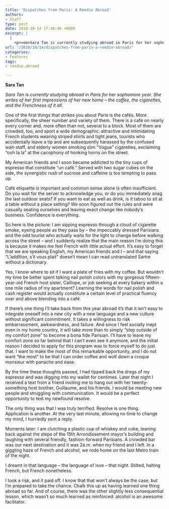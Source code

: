 ```yaml
---
title: 'Dispatches from Paris: A Reedie Abroad'
authors:
- Staff
type: post
date: 2010-10-14 17:48:46 +0000
excerpt: |
  |
    <p><em>Sara Tan is currently studying abroad in Paris for her sophomore  year. She writes of her first impressions of her new home – the coffee,  the cigarettes, and the Frenchness of it all.</em></p>
url: "/2010/10/14/dispatches-from-paris-a-reedie-abroad/"
categories:
- Features
tags:
- reedie abroad

---
```

**Sara Tan**

_Sara Tan is currently studying abroad in Paris for her sophomore year. She writes of her first impressions of her new home – the coffee, the cigarettes, and the Frenchness of it all._

One of the first things that strikes you about Paris is the cafés. More specifically, the sheer number and variety of them. There is a café on nearly every corner and, more often than not, several to a block. Most of them are crowded, too, and sport a wide demographic: attractive and intimidating French students wearing striped shirts and tight jeans, tourists who accidentally leave a tip and are subsequently harassed by the confused wait-staff, and elderly women smoking slim “Vogue” cigarettes, exclaiming “ooh la la” at the cacophony of honking horns on the street.

My American friends and I soon became addicted to the tiny cups of espresso that constitute “un café.” Served with two sugar cubes on the side, the synergistic rush of sucrose and caffeine is too tempting to pass up.

Café etiquette is important and common sense alone is often insufficient. Do you wait for the server to acknowledge you, or do you immediately snag the last outdoor seats? If you want to eat as well as drink, is it taboo to sit at a table without a place setting? We soon figured out the rules and were casually seating ourselves and leaving exact change like nobody’s business. Confidence is everything.

So here is the picture: I am sipping espresso through a cloud of cigarette smoke, eyeing people as they pass by – the impeccably dressed Parisians and the odd tourist who actually waits for the light to change before walking across the street – and I suddenly realize that the main reason I’m doing this is because it makes me feel French with little actual effort. It’s easy to forget that we are speaking English, my American friends and I – and that saying “L’addition, s’il vous plait” doesn’t mean I can read untranslated Sartre without a dictionary.

Yes, I know where to sit if I want a plate of fries with my coffee. But wouldn’t my time be better spent talking nail polish colors with my gorgeous fifteen-year-old French host sister, Calliope, or job seeking at every bakery within a one mile radius of my apartment? Learning the words for nail polish and cash register would actually constitute a certain level of practical fluency over and above blending into a café.

If there’s one thing I’ll take back from this year abroad it’s that it isn’t easy to integrate oneself into a new city with a new language and a new culture without significant commitment. It takes a willingness to risk embarrassment, awkwardness, and failure. And since I feel socially inept even in my home country, it will take more than to simply “step outside of my comfort zone” to become a bona fide Parisian. I’ll have to leave my comfort zone so far behind that I can’t even see it anymore, and the initial reason I decided to apply for this program was to force myself to do just that. I want to make the most of this remarkable opportunity, and I do not want “the most” to be that I can order coffee and wolf down a croque monsieur with panache and ease.

By the time these thoughts passed, I had tipped back the dregs of my espresso and was digging into my wallet for centimes. Later that night I received a text from a friend inviting me to hang out with her twenty-something host brother, Guillaume, and his friends. I would be meeting new people and struggling with communication. It would be a perfect opportunity to test my newfound resolve.

The only thing was that I was truly terrified. Resolve is one thing. Application is another. At the very last minute, allowing no time to change my mind, I hurriedly sent a reply.

Moments later: I am clutching a plastic cup of whiskey and coke, leaning back against the steps of the 15th Arrondissement mayor’s building and laughing with several friendly, fashion-forward Parisians. A crowded bar was our next destination and it was 2a.m. when my friend and I left. In a giggling haze of French and alcohol, we rode home on the last Metro train of the night.

I dreamt in that language – the language of love – that night. Stilted, halting French, but French nonetheless.

I took a risk, and it paid off. I know that that won’t always be the case, but I’m prepared to take the chance. Chalk this up as having learned one thing abroad so far. And of course, there was the other slightly less consequential lesson, which wasn’t so much learned as reinforced: alcohol is an awesome facilitator.